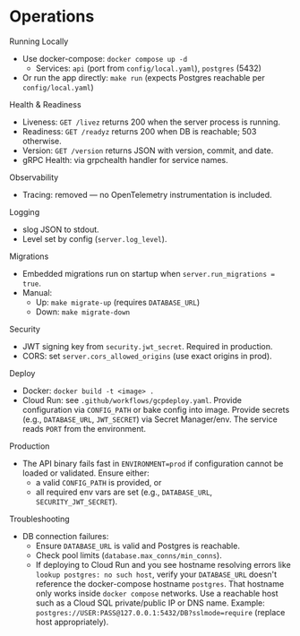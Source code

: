 # Operations

Running Locally
- Use docker-compose: `docker compose up -d`
  - Services: `api` (port from `config/local.yaml`), `postgres` (5432)
- Or run the app directly: `make run` (expects Postgres reachable per `config/local.yaml`)

Health & Readiness
- Liveness: `GET /livez` returns 200 when the server process is running.
- Readiness: `GET /readyz` returns 200 when DB is reachable; 503 otherwise.
- Version: `GET /version` returns JSON with version, commit, and date.
- gRPC Health: via grpchealth handler for service names.

Observability
- Tracing: removed — no OpenTelemetry instrumentation is included.

Logging
- slog JSON to stdout.
- Level set by config (`server.log_level`).

Migrations
- Embedded migrations run on startup when `server.run_migrations = true`.
- Manual:
  - Up: `make migrate-up` (requires `DATABASE_URL`)
  - Down: `make migrate-down`

Security
- JWT signing key from `security.jwt_secret`. Required in production.
- CORS: set `server.cors_allowed_origins` (use exact origins in prod).

Deploy
- Docker: `docker build -t <image> .`
- Cloud Run: see `.github/workflows/gcpdeploy.yaml`. Provide configuration via `CONFIG_PATH` or bake config into image. Provide secrets (e.g., `DATABASE_URL`, `JWT_SECRET`) via Secret Manager/env. The service reads `PORT` from the environment.

Production
- The API binary fails fast in `ENVIRONMENT=prod` if configuration cannot be loaded or validated. Ensure either:
  - a valid `CONFIG_PATH` is provided, or
  - all required env vars are set (e.g., `DATABASE_URL`, `SECURITY_JWT_SECRET`).

Troubleshooting
- DB connection failures:
  - Ensure `DATABASE_URL` is valid and Postgres is reachable.
  - Check pool limits (`database.max_conns/min_conns`).
  - If deploying to Cloud Run and you see hostname resolving errors like `lookup postgres: no such host`,
    verify your `DATABASE_URL` doesn't reference the docker-compose hostname `postgres`.
    That hostname only works inside `docker compose` networks. Use a reachable host such as a Cloud SQL
    private/public IP or DNS name. Example: `postgres://USER:PASS@127.0.0.1:5432/DB?sslmode=require` (replace host appropriately).
 

